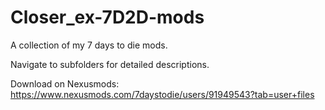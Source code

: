 # Closer_ex-7D2D-mods
A collection of my 7 days to die mods.

Navigate to subfolders for detailed descriptions.

Download on Nexusmods:
https://www.nexusmods.com/7daystodie/users/91949543?tab=user+files
